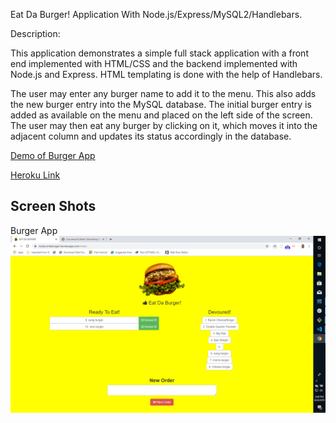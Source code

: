Eat Da Burger! Application With Node.js/Express/MySQL2/Handlebars.


Description:

This application demonstrates a simple full stack application with a front end implemented with HTML/CSS and the backend implemented with Node.js and Express. HTML templating is done with the help of Handlebars.


The user may enter any burger name to add it to the menu. This also adds the new burger entry into the MySQL database. The initial burger entry is added as available on the menu and placed on the left side of the screen. The user may then eat any burger by clicking on it, which moves it into the adjacent column and updates its status accordingly in the database.


[Demo of Burger App ](https://drive.google.com/file/d/1k4miOq1rV417KXvTZ66QapXl613HK51J/view)


[Heroku Link ](https://myfavoriteburger.herokuapp.com/)

## Screen Shots
Burger App
![Screen shot](\public\assets\img\screenshot.png)

